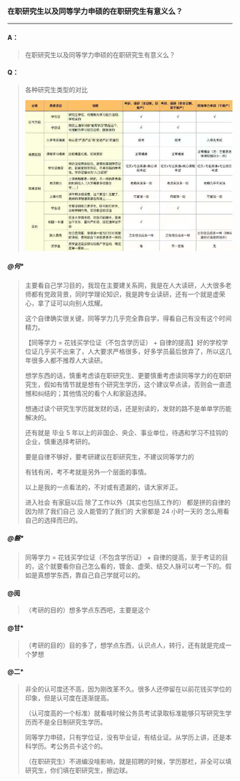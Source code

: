 ### 在职研究生以及同等学力申硕的在职研究生有意义么？
---

#### A：
> 在职研究生以及同等学力申硕的在职研究生有意义么？


#### Q：
> 各种研究生类型的对比
>
> ![各种研究生类型的对比](/配图/034/034-001.jpg)


##### @何*
> 主要看自己学习目的，我现在主要建关系网，我是在人大读研，人大很多老师都有党政背景，同时学理论知识，我是跨专业读研，还有一个就是虚荣心，拿了证可以向别人炫耀。
>
> 这个自律确实很关键，同等学力几乎完全靠自学，得看自己有没有这个时间精力。
>
> 【同等学力 =  花钱买学位证（不包含学历证） + 自律的提高】好的学校学位证几乎买不出来了，人大要求严格很多，好多学员最后放弃了，所以这几年很多人都不推荐人大读研。
>
> 想学东西的话，慎重考虑读在职研究生、更要慎重考虑读同等学力的在职研究生，假如有情节就是想有个研究生学历，这个建议早点读，否则会一直遗憾和纠结的；其他情况的看个人和家庭选择。
>
> 想通过读个研究生学历就发财的话，还是别读的，发财的路不是单单学历能解决的。
>
> 还有就是 毕业 5 年以上的非国企、央企、事业单位，待遇和学习不挂钩的企业，慎重选择考研的。
>
> 要是自律不够好，要考研建议在职研究生，不建议同等学力的
>
> 有钱有闲，考不考就是另外一个层面的事情。
>
> 以上是我的一点看法的，不对或有遗漏的，请大家斧正。
>
> 进入社会 有家庭以后 除了工作以外（其实也包括工作的） 都是拼的自律的 因为除了我们自己 没人能管的了我们的 大家都是 24 小时一天的 怎么用看自己的选择而已的。


##### @磐*
> 同等学力 =  花钱买学位证（不包含学历证） + 自律的提高，至于考证的目的，这个就要看你自己怎么看的，镀金、虚荣、结交人脉可以考一下的。假如是真想学东西，靠自己自己学就可以的。


#### @阅
> （考研的目的）想多学点东西吧，主要是这个

#### @甘*
>
> （考研的目的）目的多了，想学点东西，认识点人，转行，还有就是完成一个梦想

#### @二*
> 非全的认可度还不高，因为刚改革不久。很多人还停留在以前花钱买学位的印象，但是认可度在逐渐提高。
>
> （认可度高的一个标准）就看啥时候公务员考试录取标准能够只写研究生学历而不是全日制研究生学历。
>
> 同等学力申硕，只有学位证，没有毕业证，有结业证。从学历上讲，还是本科学历。考公务员卡这个的。
>
> （在职研究生）不进编没啥影响，就是招聘的时候，学历那栏，非全可以填研究生，你们填在职研究生，擦边球。

